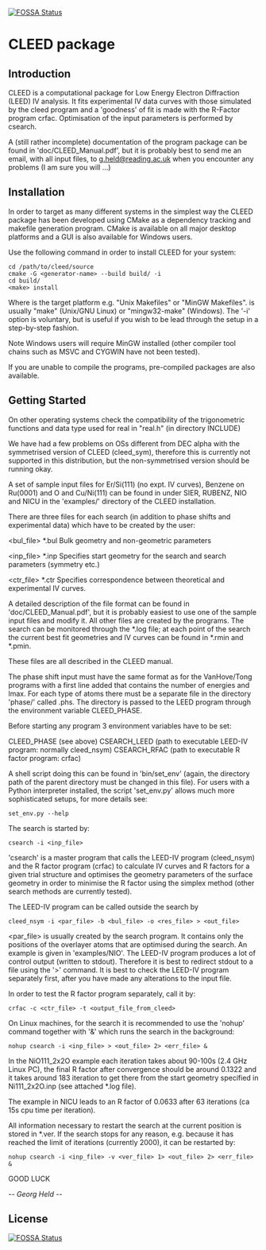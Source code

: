 [![FOSSA Status](https://app.fossa.com/api/projects/git%2Bgithub.com%2FLiam-Deacon%2FCLEED.svg?type=shield)](https://app.fossa.com/projects/git%2Bgithub.com%2FLiam-Deacon%2FCLEED?ref=badge_shield)

CLEED package
=============

Introduction
------------

CLEED is a computational package for Low Energy Electron Diffraction (LEED) IV analysis. It fits 
experimental IV data curves with those simulated by the cleed program and a 'goodness' of fit is made
with the R-Factor program crfac. Optimisation of the input parameters is performed by csearch.

A (still rather incomplete) documentation of the program package can be found 
in 'doc/CLEED_Manual.pdf', but it is probably best to send me an email, with all 
input files, to <g.held@reading.ac.uk> when you encounter any problems (I am sure you will ...)

Installation
------------

In order to target as many different systems in the simplest way the CLEED package has been 
developed using CMake as a dependency tracking and makefile generation program. CMake is 
available on all major desktop platforms and a GUI is also available for Windows users.

Use the following command in order to install CLEED for your system:

    cd /path/to/cleed/source
    cmake -G <generator-name> --build build/ -i
    cd build/
    <make> install

Where <generator-name> is the target platform e.g. "Unix Makefiles" or "MinGW Makefiles".
<make> is usually "make" (Unix/GNU Linux) or "mingw32-make" (Windows). The '-i' option is
voluntary, but is useful if you wish to be lead through the setup in a step-by-step fashion.

Note Windows users will require MinGW installed (other compiler tool chains such as MSVC 
and CYGWIN have not been tested). 

If you are unable to compile the programs, pre-compiled packages are also available.


Getting Started
---------------

On other operating systems check the compatibility of the trigonometric functions
and data type used for real in "real.h" (in directory INCLUDE)

We have had a few problems on OSs different from DEC alpha with the
symmetrised version of CLEED (cleed_sym), therefore this is currently not supported
in this distribution, but the non-symmetrised version should be running okay.

A set of sample input files for Er/Si(111) (no expt. IV curves), Benzene on Ru(0001) 
and O and Cu/Ni(111) can be found in under SIER, RUBENZ, NIO and NICU in the 'examples/'
directory of the CLEED installation.
 
There are three files for each search (in addition to phase shifts and experimental data)
which have to be created by the user:

<bul_file> *.bul
Bulk geometry and non-geometric parameters

<inp_file> *.inp
Specifies start geometry for the search and search parameters (symmetry etc.)

<ctr_file> *.ctr
Specifies correspondence between theoretical and experimental IV curves.

A detailed description of the file format can be found in 'doc/CLEED_Manual.pdf', but it is 
probably easiest to use one of the sample input files and modify it. 
All other files are created by the programs.
The search can be monitored through the *.log file; at each point of the search the 
current best fit geometries and IV curves can be found in *.rmin and *.pmin.

These files are all described in the CLEED manual.

The phase shift input must have the same format as for the VanHove/Tong programs with a 
first line added that contains the number of energies and lmax.  For each type of atoms 
there must be a separate file in the directory 'phase/' called <atom>.phs. The directory 
is passed to the LEED program through the environment variable CLEED_PHASE.

Before starting any program 3 environment variables have to be set:

CLEED_PHASE (see above)
CSEARCH_LEED (path to executable LEED-IV program: normally cleed_nsym)
CSEARCH_RFAC (path to executable R factor program: crfac)

A shell script doing this can be found in 'bin/set_env' (again, the directory path
of the parent directory must be changed in this file). For users with a Python 
interpreter installed, the script 'set_env.py' allows much more sophisticated setups,
for more details see:
    
    set_env.py --help

The search is started by:

    csearch -i <inp_file>

'csearch' is a master program that calls the LEED-IV program (cleed_nsym) and the 
R factor program (crfac) to calculate IV curves and R factors for a given trial 
structure and optimises the geometry parameters of the surface geometry in order to 
minimise the R factor using the simplex method (other search methods are currently tested).

The LEED-IV program can be called outside the search by

    cleed_nsym -i <par_file> -b <bul_file> -o <res_file> > <out_file>

<par_file> is usually created by the search program. It contains only the
positions of the overlayer atoms that are optimised during the search. An example is 
given in 'examples/NIO'. The LEED-IV program produces a lot of control output (written 
to stdout). Therefore it is best to redirect stdout to a file using the '>' command. 
It is best to check the LEED-IV program separately first, after you have made any 
alterations to the input file.

In order to test the R factor program separately, call it by:

    crfac -c <ctr_file> -t <output_file_from_cleed>

On Linux machines, for the search it is recommended to use the 'nohup' command together 
with '&' which runs the search in the background:

    nohup csearch -i <inp_file> > <out_file> 2> <err_file> &

In the NiO111_2x2O example each iteration takes about 90-100s (2.4 GHz Linux PC), the 
final R factor after convergence should be around 0.1322 and it takes around 183
iteration to get there from the start geometry specified in Ni111_2x2O.inp 
(see attached *.log file).

The example in NICU leads to an R factor of 0.0633 after 63 iterations (ca 15s cpu 
time per iteration).

All information necessary to restart the search at the current position is stored in
*.ver. If the search stops for any reason, e.g. because it has reached the limit
of iterations (currently 2000), it can be restarted by:

    nohup csearch -i <inp_file> -v <ver_file> 1> <out_file> 2> <err_file> &

GOOD LUCK

*-- Georg Held --*




## License
[![FOSSA Status](https://app.fossa.com/api/projects/git%2Bgithub.com%2FLiam-Deacon%2FCLEED.svg?type=large)](https://app.fossa.com/projects/git%2Bgithub.com%2FLiam-Deacon%2FCLEED?ref=badge_large)